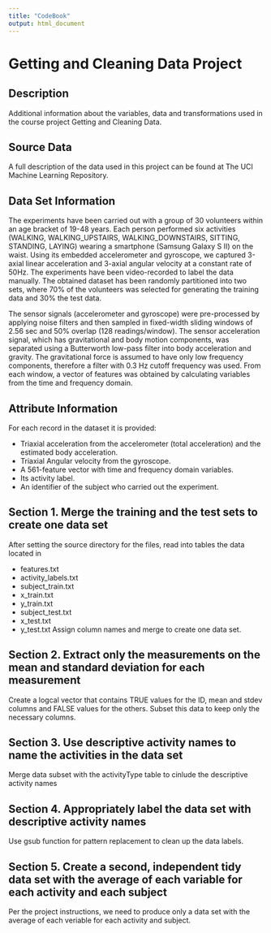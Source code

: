 ```yaml
---
title: "CodeBook"
output: html_document
---
```


# Getting and Cleaning Data Project

## Description

Additional information about the variables, data and transformations used in the course project Getting and Cleaning Data.

## Source Data

A full description of the data used in this project can be found at The UCI Machine Learning Repository.

## Data Set Information

The experiments have been carried out with a group of 30 volunteers within an age bracket of 19-48 years. Each person performed six activities (WALKING, WALKING_UPSTAIRS, WALKING_DOWNSTAIRS, SITTING, STANDING, LAYING) wearing a smartphone (Samsung Galaxy S II) on the waist. Using its embedded accelerometer and gyroscope, we captured 3-axial linear acceleration and 3-axial angular velocity at a constant rate of 50Hz. The experiments have been video-recorded to label the data manually. The obtained dataset has been randomly partitioned into two sets, where 70% of the volunteers was selected for generating the training data and 30% the test data.

The sensor signals (accelerometer and gyroscope) were pre-processed by applying noise filters and then sampled in fixed-width sliding windows of 2.56 sec and 50% overlap (128 readings/window). The sensor acceleration signal, which has gravitational and body motion components, was separated using a Butterworth low-pass filter into body acceleration and gravity. The gravitational force is assumed to have only low frequency components, therefore a filter with 0.3 Hz cutoff frequency was used. From each window, a vector of features was obtained by calculating variables from the time and frequency domain.

## Attribute Information

For each record in the dataset it is provided:
*	Triaxial acceleration from the accelerometer (total acceleration) and the estimated body acceleration.
*	Triaxial Angular velocity from the gyroscope.
*	A 561-feature vector with time and frequency domain variables.
*	Its activity label.
*	An identifier of the subject who carried out the experiment.

## Section 1. Merge the training and the test sets to create one data set

After setting the source directory for the files, read into tables the data located in
*	features.txt
*	activity_labels.txt
*	subject_train.txt
*	x_train.txt
*	y_train.txt
*	subject_test.txt
*	x_test.txt
*	y_test.txt
Assign column names and merge to create one data set.

## Section 2. Extract only the measurements on the mean and standard deviation for each measurement

Create a logcal vector that contains TRUE values for the ID, mean and stdev columns and FALSE values for the others. Subset this data to keep only the necessary columns.

## Section 3. Use descriptive activity names to name the activities in the data set

Merge data subset with the activityType table to cinlude the descriptive activity names

## Section 4. Appropriately label the data set with descriptive activity names

Use gsub function for pattern replacement to clean up the data labels.

## Section 5. Create a second, independent tidy data set with the average of each variable for each activity and each subject

Per the project instructions, we need to produce only a data set with the average of each veriable for each activity and subject.